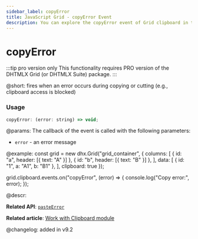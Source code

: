 ```yaml
---
sidebar_label: copyError
title: JavaScript Grid - copyError Event 
description: You can explore the copyError event of Grid clipboard in the documentation of the DHTMLX JavaScript UI library. Browse developer guides and API reference, try out code examples and live demos, and download a free 30-day evaluation version of DHTMLX Suite.
---
```


# copyError

:::tip pro version only 
This functionality requires PRO version of the DHTMLX Grid (or DHTMLX Suite) package.
:::

@short: fires when an error occurs during copying or cutting (e.g., clipboard access is blocked)

### Usage

~~~jsx
copyError: (error: string) => void;
~~~

@params:
The callback of the event is called with the following parameters:

- `error` - an error message


@example:
const grid = new dhx.Grid("grid_container", {
    columns: [
        { id: "a", header: [{ text: "A" }] },
        { id: "b", header: [{ text: "B" }] },
    ],
    data: [
        { id: "1", a: "A1", b: "B1" },
    ],
    clipboard: true
});

grid.clipboard.events.on("copyError", (error) => {
    console.log("Copy error:", error);
});

@descr:

**Related API**: [`pasteError`](grid/api/clipboard/pasteerror_event.md)

**Related article**: [Work with Clipboard module](grid/usage_clipboard.md)

@changelog:
added in v9.2